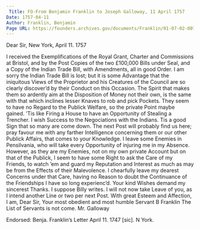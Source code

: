 ```yaml
---
 Title: FO-From Benjamin Franklin to Joseph Galloway, 11 April 1757
Date: 1757-04-11
Author: Franklin, Benjamin
Page URL: https://founders.archives.gov/documents/Franklin/01-07-02-0076
---
```


Dear Sir,
New York, April 11. 1757

I received the Exemplifications of the Royal Grant, Charter and Commissions at Bristol, and by the Post Copies of the two £100,000 Bills under Seal, and a Copy of the Indian Trade Bill, with Amendments, all in good Order.
I am sorry the Indian Trade Bill is lost; but it is some Advantage that the iniquitous Views of the Proprietor and his Creatures of the Council are so clearly discover’d by their Conduct on this Occasion. The Spirit that makes them so ardently aim at the Disposition of Money not their own, is the same with that which inclines lesser Knaves to rob and pick Pockets. They seem to have no Regard to the Publick Welfare, so the private Point maybe gained. ’Tis like Firing a House to have an Opportunity of Stealing a Trencher.
I wish Success to the Negociations with the Indians. Tis a good Sign that so many are come down. The next Post will probably find us here; pray favour me with any farther Intelligence concerning them or our other Publick Affairs, that comes to your Knowledge.
I leave some Enemies in Pensilvania, who will take every Opportunity of injuring me in my Absence. However, as they are my Enemies, not on my own private Account but on that of the Publick, I seem to have some Right to ask the Care of my Friends, to watch ’em and guard my Reputation and Interest as much as may be from the Effects of their Malevolence. I chearfully leave my dearest Concerns under that Care, having no Reason to doubt the Continuance of the Friendships I have so long experienc’d.
Your kind Wishes demand my sincerest Thanks. I suppose Billy writes. I will not now take Leave of you, as I intend another Line or two per next Post. With great Esteem and Affection, I am, Dear Sir, Your most obedient and most humble Servant
B Franklin
The List of Servants is not come.
Mr. Galloway

 Endorsed: Benja. Franklin’s Letter April 11. 1747 [sic]. N York.

